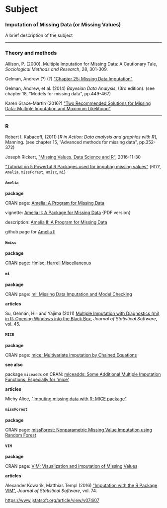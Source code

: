 # Subject

### Imputation of Missing Data (or Missing Values)

A brief description of the subject

---
### Theory and methods

Allison, P. (2000). Multiple Imputation for Missing Data: A Cautionary Tale, _Sociological Methods and Research_, 28, 301-309.

Gelman, Andrew (?) (?) ["Chapter 25: Missing Data Imputation"](http://www.stat.columbia.edu/~gelman/arm/missing.pdf)

Gelman, Andrew, et al. (2014) _Bayesian Data Analysis_, (3rd edition). (see chapter 18, "Models for missing data", pp.449-467)

Karen Grace-Martin (2016?) ["Two Recommended Solutions for Missing Data: Multiple Imputation and Maximum Likelihood"](http://www.theanalysisfactor.com/missing-data-two-recommended-solutions/)

---
### R

Robert I. Kabacoff, (2011) [_R in Action: Data analysis and graphics with R_], Manning. (see chapter 15, "Advanced methods for missing data", pp.352-372)

Joseph Rickert, ["Missing Values, Data Science and R"](https://rviews.rstudio.com/2016/11/30/missing-values-data-science-and-r/), 2016-11-30

["Tutorial on 5 Powerful R Packages used for imputing missing values"](https://www.analyticsvidhya.com/blog/2016/03/tutorial-powerful-packages-imputing-missing-values/) {`MICE`, `Amelia`, `missForest`, `Hmisc`, `mi`}

#### `Amelia`

**package**

CRAN page: [Amelia: A Program for Missing Data](https://cran.r-project.org/web/packages/Amelia/index.html)

vignette: [Amelia II: A Package for Missing Data](https://cran.r-project.org/web/packages/Amelia/vignettes/amelia.pdf) {PDF version}

description: [Amelia II: A Program for Missing Data](http://gking.harvard.edu/amelia)

github page for [Amelia II](https://github.com/IQSS/Amelia)


#### `Hmisc`

**package**

CRAN page: [Hmisc: Harrell Miscellaneous](https://cran.r-project.org/web/packages/Hmisc/index.html)



#### `mi`

**package**

CRAN page: [mi: Missing Data Imputation and Model Checking](https://cran.r-project.org/web/packages/mi/index.html)

**articles**

Su, Gelman, Hill and Yajima (2011) [Multiple Imputation with Diagnostics (mi) in R: Opening Windows into the Black Box](http://www.stat.columbia.edu/~gelman/research/published/mipaper.pdf), _Journal of Statistical Software_, vol. 45.


#### `MICE`

**package**

CRAN page: [mice: Multivariate Imputation by Chained Equations](https://cran.r-project.org/web/packages/mice/index.html)


**see also**

package `miceadds` on CRAN: [miceadds: Some Additional Multiple Imputation Functions, Especially for 'mice'](https://cran.r-project.org/web/packages/miceadds/index.html)


**articles**

Michy Alice, ["Imputing missing data with R; MICE package"](https://www.r-bloggers.com/imputing-missing-data-with-r-mice-package/)

#### `missForest`

**package**

CRAN page: [missForest: Nonparametric Missing Value Imputation using Random Forest](https://cran.r-project.org/web/packages/missForest/index.html)



#### `VIM`

**package**

CRAN page: [VIM: Visualization and Imputation of Missing Values](https://cran.r-project.org/web/packages/VIM/index.html)

**articles**

Alexander Kowarik, Matthias Templ (2016) ["Imputation with the R Package VIM"](https://www.jstatsoft.org/article/view/v074i07), _Journal of Statistical Software_, vol. 74.



https://www.jstatsoft.org/article/view/v074i07
